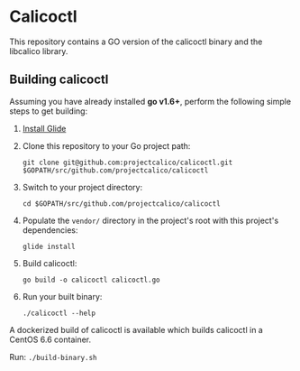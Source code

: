 # Calicoctl
This repository contains a GO version of the calicoctl binary and the libcalico library.

## Building calicoctl
Assuming you have already installed **go v1.6+**, perform the following simple steps to get building:

1. [Install Glide](https://github.com/Masterminds/glide#install)

2. Clone this repository to your Go project path: 
    ```
    git clone git@github.com:projectcalico/calicoctl.git $GOPATH/src/github.com/projectcalico/calicoctl
    ``` 

3. Switch to your project directory:
    ```
    cd $GOPATH/src/github.com/projectcalico/calicoctl
    ```

4. Populate the `vendor/` directory in the project's root with this project's dependencies:
    ```
    glide install
    ```

5. Build calicoctl:
    ```
    go build -o calicoctl calicoctl.go
    ```

6. Run your built binary:
    ```
    ./calicoctl --help
    ```



A dockerized build of calicoctl is available which builds calicoctl in a CentOS 6.6 container.

Run:
    ```
    ./build-binary.sh
    ```